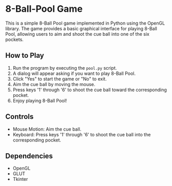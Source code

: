# 8-Ball-Pool Game


This is a simple 8-Ball Pool game implemented in Python using the OpenGL library. The game provides a basic graphical interface for playing 8-Ball Pool, allowing users to aim and shoot the cue ball into one of the six pockets.

## How to Play
1. Run the program by executing the `pool.py` script.
2. A dialog will appear asking if you want to play 8-Ball Pool.
3. Click "Yes" to start the game or "No" to exit.
4. Aim the cue ball by moving the mouse.
5. Press keys '1' through '6' to shoot the cue ball toward the corresponding pocket.
6. Enjoy playing 8-Ball Pool!

## Controls
- Mouse Motion: Aim the cue ball.
- Keyboard: Press keys '1' through '6' to shoot the cue ball into the corresponding pocket.

## Dependencies
- OpenGL
- GLUT
- Tkinter
